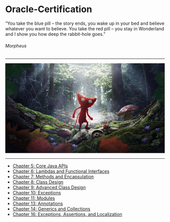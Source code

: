 # Oracle-Certification

“You take the blue pill – the story ends, you wake up in your bed and believe whatever you want to believe. You take the red pill – you stay in Wonderland and I show you how deep the rabbit-hole goes.” 
###### Morpheus
***

![2376015.jpg](./2376015.jpg)
***
* [Chapter 5: Core Java APIs](https://github.com/MedetHasanUgurlu/Oracle-Certification/tree/master/src/main/java/org/medron/chapter5_CoreJavaAPI)
* [Chapter 6: Lambdas and Functional Interfaces](https://github.com/MedetHasanUgurlu/Oracle-Certification/tree/master/src/main/java/org/medron/chapter6_LambdaAndFunctionalInterface)
* [Chapter 7: Methods and Encapsulation](https://github.com/MedetHasanUgurlu/Oracle-Certification/tree/master/src/main/java/org/medron/chapter7_MethodAndEncapsulation)
* [Chapter 8: Class Design](https://github.com/MedetHasanUgurlu/Oracle-Certification/tree/master/src/main/java/org/medron/classdesign)
* [Chapter 9: Advanced Class Design](https://github.com/MedetHasanUgurlu/Oracle-Certification/tree/master/src/main/java/org/medron/chapter9_AdvancedClassDesign)
* [Chapter 10: Exceptions](https://github.com/MedetHasanUgurlu/Oracle-Certification/tree/master/src/main/java/org/medron/chapter10_Exception)
* [Chapter 11: Modules](https://github.com/MedetHasanUgurlu/Oracle-Certification/tree/master/src/main/java/org/medron/modules)
* [Chapter 13: Annotations](https://github.com/MedetHasanUgurlu/Oracle-Certification/tree/master/src/main/java/org/medron/annotations)
* [Chapter 14: Generics and Collections](https://github.com/MedetHasanUgurlu/Oracle-Certification/tree/master/src/main/java/org/medron/genericsandendcapsulation)
* [Chapter 16: Exceptions, Assertions, and Localization]()